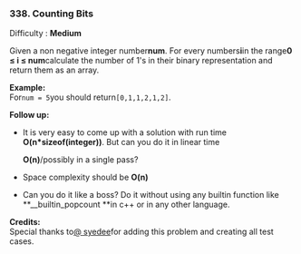 ### 338. Counting Bits

Difficulty : **Medium**



Given a non negative integer number**num**. For every numbers**i**in the range**0 ≤ i ≤ num**calculate the number of 1's in their binary representation and return them as an array.

**Example:**  
For`num = 5`you should return`[0,1,1,2,1,2]`.

**Follow up:**

* It is very easy to come up with a solution with run time **O\(n\*sizeof\(integer\)\)**. But can you do it in linear time

  **O\(n\)**/possibly in a single pass?

* Space complexity should be **O\(n\)**

* Can you do it like a boss? Do it without using any builtin function like **\_\_builtin\_popcount **in c++ or in any other language.

**Credits:**  
Special thanks to[@ syedee](https://leetcode.com/discuss/user/syedee)for adding this problem and creating all test cases.



